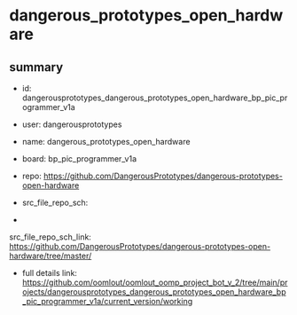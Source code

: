 # dangerous_prototypes_open_hardware
 
## summary 
* id: dangerousprototypes_dangerous_prototypes_open_hardware_bp_pic_programmer_v1a
* user: dangerousprototypes
* name: dangerous_prototypes_open_hardware
* board: bp_pic_programmer_v1a
* repo: https://github.com/DangerousPrototypes/dangerous-prototypes-open-hardware



* src_file_repo_sch: 
*
 src_file_repo_sch_link: https://github.com/DangerousPrototypes/dangerous-prototypes-open-hardware/tree/master/
* full details link: https://github.com/oomlout/oomlout_oomp_project_bot_v_2/tree/main/projects/dangerousprototypes_dangerous_prototypes_open_hardware_bp_pic_programmer_v1a/current_version/working  






